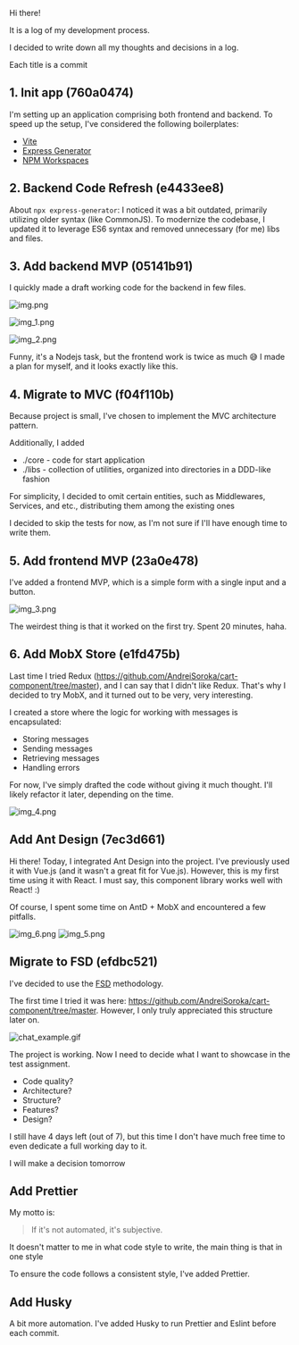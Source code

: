 Hi there!

It is a log of my development process.

I decided to write down all my thoughts and decisions in a log.

Each title is a commit

## 1. Init app (760a0474)

I'm setting up an application comprising both frontend and backend. To speed up the setup, I've considered the following
boilerplates:

- [Vite](https://expressjs.com/en/starter/generator.html)
- [Express Generator](https://vitejs.dev/guide/)
- [NPM Workspaces](https://docs.npmjs.com/cli/v9/using-npm/workspaces?v=true)

## 2. Backend Code Refresh (e4433ee8)

About `npx express-generator`: I noticed it was a bit outdated, primarily utilizing older syntax (like CommonJS). To
modernize the codebase,
I updated it to leverage ES6 syntax and removed unnecessary (for me) libs and files.

## 3. Add backend MVP (05141b91)

I quickly made a draft working code for the backend in few files.

![img.png](img.png)

![img_1.png](img_1.png)

![img_2.png](img_2.png)

Funny, it's a Nodejs task, but the frontend work is twice as much 😅
I made a plan for myself, and it looks exactly like this.

## 4. Migrate to MVC (f04f110b)

Because project is small, I've chosen to implement the MVC architecture pattern.

Additionally, I added

- ./core - code for start application
- ./libs - collection of utilities, organized into directories in a DDD-like fashion

For simplicity, I decided to omit certain entities, such as Middlewares, Services, and etc., distributing them among the
existing ones

I decided to skip the tests for now, as I'm not sure if I'll have enough time to write them.

## 5. Add frontend MVP (23a0e478)

I've added a frontend MVP, which is a simple form with a single input and a button.

![img_3.png](img_3.png)

The weirdest thing is that it worked on the first try. Spent 20 minutes, haha.

## 6. Add MobX Store (e1fd475b)

Last time I tried Redux (https://github.com/AndreiSoroka/cart-component/tree/master),
and I can say that I didn't like
Redux. That's why I decided to try MobX, and it turned out to
be very, very interesting.

I created a store where the logic for working with messages is encapsulated:

- Storing messages
- Sending messages
- Retrieving messages
- Handling errors

For now, I've simply drafted the code without giving it much thought. I'll likely refactor it later, depending on the
time.

![img_4.png](img_4.png)

## Add Ant Design (7ec3d661)

Hi there!
Today, I integrated Ant Design into the project. I've previously used it with Vue.js (and it wasn't a great fit for
Vue.js). However, this is my first time using it with React. I must say, this component library works well with
React! :)

Of course, I spent some time on AntD + MobX and encountered a few pitfalls.

![img_6.png](img_6.png)
![img_5.png](img_5.png)

## Migrate to FSD (efdbc521)

I've decided to use the [FSD](https://feature-sliced.design/) methodology.

The first time I tried it was
here: https://github.com/AndreiSoroka/cart-component/tree/master.
However, I only truly appreciated this structure later on.

![chat_example.gif](chat_example.gif)

The project is working. Now I need to decide what I want to showcase in the test assignment.

- Code quality?
- Architecture?
- Structure?
- Features?
- Design?

I still have 4 days left (out of 7), but this time I don't have much free time to even dedicate a full working day to
it.

I will make a decision tomorrow

## Add Prettier

My motto is:

> If it's not automated, it's subjective.

It doesn't matter to me in what code style to write, the main thing is that in one style

To ensure the code follows a consistent style, I've added
Prettier.

## Add Husky

A bit more automation. I've added Husky to run Prettier and Eslint before each commit.
